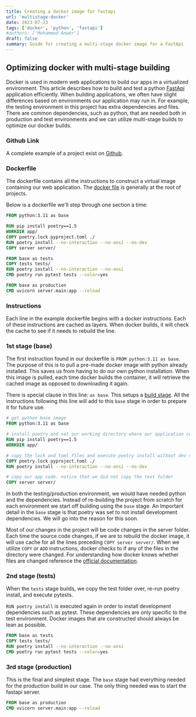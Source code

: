 ```yaml
---
title: Creating a docker image for fastapi
url: 'multistage-docker'
date: 2023-07-23
tags: ['docker', 'python', 'fastapi']
#authors: ['Mohammad Anwer']
draft: false
summary: Guide for creating a multi-stage docker image for a FastApi
---
```


## Optimizing docker with multi-stage building
Docker is used in modern web applications to build our apps in a virtualized environment. This article describes how to 
build and test a python [FastApi](https://fastapi.tiangolo.com/) application efficiently. When building applications, 
we often have slight differences based on environments our application may run in. For example, the testing environment
in this project has extra dependencies and files. There are common dependencies, such as python, that are needed both
in production and test environments and we can utilize multi-stage builds to optimize our docker builds.

### Github Link
A complete example of a project exist on [Github](https://github.com/mohanwer/fastapi-redis-example).

### Dockerfile
The dockerfile contains all the instructions to construct a virtual image containing our web application. The 
[docker file](https://github.com/mohanwer/fastapi-redis-example/blob/master/Dockerfile) is generally at the root 
of projects.

Below is a dockerfile we'll step through one section a time:
```dockerfile
FROM python:3.11 as base

RUN pip install poetry==1.5
WORKDIR app/
COPY poetry.lock pyproject.toml ./
RUN poetry install --no-interaction --no-ansi --no-dev
COPY server server/

FROM base as tests
COPY tests tests/
RUN poetry install --no-interaction --no-ansi
CMD poetry run pytest tests --color=yes

FROM base as production
CMD uvicorn server.main:app --reload
```

### Instructions
Each line in the example dockerfile begins with a docker instructions. Each of these instructions are cached as layers. 
When docker builds, it will check the cache to see if it needs to rebuild the line. 

### 1st stage (base)
The first instruction found in our dockerfile is `FROM python:3.11 as base`. The purpose of this is to pull a pre-made
docker image with python already installed. This saves us from having to do our own python installation. When this image
is pulled, each time docker builds the container, it will retrieve the cached image as opposed to downloading it again.

There is special clause in this line: `as base`. This setups a [build stage](https://docs.docker.com/build/building/multi-stage/#name-your-build-stages).
All the instructions following this line will add to this `base` stage in order to prepare it for future use.

```dockerfile
# get python base image
FROM python:3.11 as base  

# install poetry and set our working directory where our application code goes
RUN pip install poetry==1.5
WORKDIR app/

# copy the lock and toml files and execute poetry install without dev depedencies
COPY poetry.lock pyproject.toml ./
RUN poetry install --no-interaction --no-ansi --no-dev

# copy our app code. notice that we did not copy the test folder
COPY server server/
```

In both the testing/production environment, we would have needed python and the dependencies. 
Instead of re-building the project from scratch for each environment we start off building using the `base` stage. An
Important detail in the `base` stage is that poetry was set to not install development dependencies. We will go into 
the reason for this soon.

Most of our changes in the project will be code changes in the server folder. Each time the source code changes, if we 
are to rebuild the docker image, it will use cache for all the lines preceding `COPY server server/`.
When we utilize `COPY` or `ADD` instructions, docker checks to if any of the files in the directory were changed. For
understanding how docker knows whether files are changed reference the [official documentation](https://docs.docker.com/develop/develop-images/dockerfile_best-practices/#leverage-build-cache).

### 2nd stage (tests)
When the `tests` stage builds, we copy the test folder over, re-run poetry install, and execute pytests. 

`RUN poetry install` is executed again in order to install development dependencies such as pytest. These dependencies
are only specific to the test environment. Docker images that are constructed should always be lean as possible.

```dockerfile
FROM base as tests
COPY tests tests/
RUN poetry install --no-interaction --no-ansi
CMD poetry run pytest tests --color=yes
```

### 3rd stage (production)
This is the final and simplest stage. The `base` stage had everything needed for the production build in our case. The
only thing needed was to start the fastapi server.

```dockerfile
FROM base as production
CMD uvicorn server.main:app --reload
```